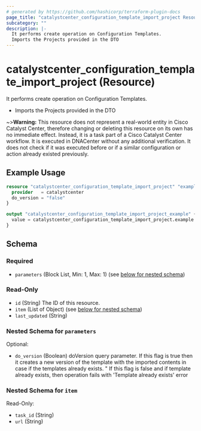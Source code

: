 ```yaml
---
# generated by https://github.com/hashicorp/terraform-plugin-docs
page_title: "catalystcenter_configuration_template_import_project Resource - terraform-provider-catalystcenter"
subcategory: ""
description: |-
  It performs create operation on Configuration Templates.
  Imports the Projects provided in the DTO
---
```


# catalystcenter_configuration_template_import_project (Resource)

It performs create operation on Configuration Templates.

- Imports the Projects provided in the DTO



~>**Warning:**
This resource does not represent a real-world entity in Cisco Catalyst Center, therefore changing or deleting this resource on its own has no immediate effect.
Instead, it is a task part of a Cisco Catalyst Center workflow. It is executed in DNACenter without any additional verification. It does not check if it was executed before or if a similar configuration or action already existed previously.

## Example Usage

```terraform
resource "catalystcenter_configuration_template_import_project" "example" {
  provider   = catalystcenter
  do_version = "false"
}

output "catalystcenter_configuration_template_import_project_example" {
  value = catalystcenter_configuration_template_import_project.example
}
```

<!-- schema generated by tfplugindocs -->
## Schema

### Required

- `parameters` (Block List, Min: 1, Max: 1) (see [below for nested schema](#nestedblock--parameters))

### Read-Only

- `id` (String) The ID of this resource.
- `item` (List of Object) (see [below for nested schema](#nestedatt--item))
- `last_updated` (String)

<a id="nestedblock--parameters"></a>
### Nested Schema for `parameters`

Optional:

- `do_version` (Boolean) doVersion query parameter. If this flag is true then it creates a new version of the template with the imported contents in case if the templates already exists. " If this flag is false and if template already exists, then operation fails with 'Template already exists' error


<a id="nestedatt--item"></a>
### Nested Schema for `item`

Read-Only:

- `task_id` (String)
- `url` (String)
